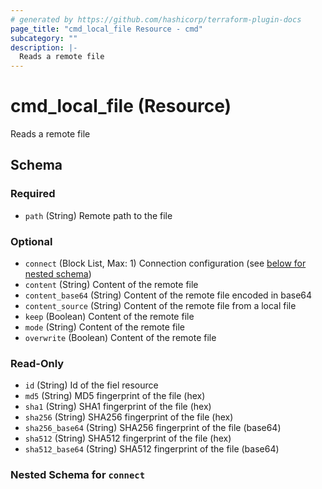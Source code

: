 ```yaml
---
# generated by https://github.com/hashicorp/terraform-plugin-docs
page_title: "cmd_local_file Resource - cmd"
subcategory: ""
description: |-
  Reads a remote file
---
```


# cmd_local_file (Resource)

Reads a remote file



<!-- schema generated by tfplugindocs -->
## Schema

### Required

- `path` (String) Remote path to the file

### Optional

- `connect` (Block List, Max: 1) Connection configuration (see [below for nested schema](#nestedblock--connect))
- `content` (String) Content of the remote file
- `content_base64` (String) Content of the remote file encoded in base64
- `content_source` (String) Content of the remote file from a local file
- `keep` (Boolean) Content of the remote file
- `mode` (String) Content of the remote file
- `overwrite` (Boolean) Content of the remote file

### Read-Only

- `id` (String) Id of the fiel resource
- `md5` (String) MD5 fingerprint of the file (hex)
- `sha1` (String) SHA1 fingerprint of the file (hex)
- `sha256` (String) SHA256 fingerprint of the file (hex)
- `sha256_base64` (String) SHA256 fingerprint of the file (base64)
- `sha512` (String) SHA512 fingerprint of the file (hex)
- `sha512_base64` (String) SHA512 fingerprint of the file (base64)

<a id="nestedblock--connect"></a>
### Nested Schema for `connect`
